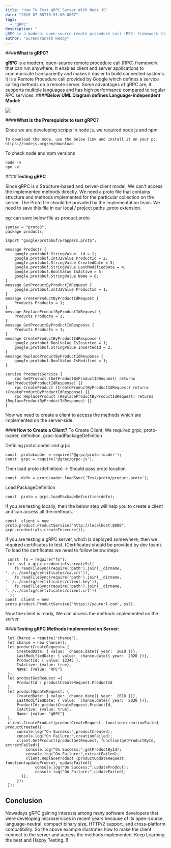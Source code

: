 ```yaml
---
title: "How To Test gRPC Server With Node JS"
date: "2020-07-08T16:51:00.000Z"
tags:
  - "gRPC"
description: "
gRPC is a modern, open-source remote procedure call (RPC) framework that can run anywhere. It enables client and server applications to communicate transparently and makes it easier to build connected systems. It is a Remote Procedure call provided by Google which defines a service calling methods..."
author: "Surendranath Reddy"
---
```



####**What is gRPC?**

**gRPC** is a modern, open-source remote procedure call (RPC) framework that can run anywhere. It enables client and server applications to communicate transparently and makes it easier to build connected systems. It is a Remote Procedure call provided by Google which defines a service calling methods on a remote server. Some advantages of gRPC are; it supports multiple languages and has high performance compared to regular RPC services.
####**Below UML Diagram defines Language-Independent Model:**

![](gRPCDiagram.svg)

 
####**What is the Prerequisite to test gRPC?**

Since we are developing scripts in node js, we required node js and npm

    To download the node, use the below link and install it on your pc.
    https://nodejs.org/en/download

To check node and npm versions

    node -v
    npm -v
    
####**Testing gRPC**

Since gRPC is a Structure-based and server-client model, We can't access the implemented methods directly. We need a proto file that contains structure and methods implemented for the particular collection on the server. The Proto file should be provided by the Implementation team. We need to save this file in our local / project paths .proto extension.

eg: can save below file as product.proto

    syntax = "proto3";
    package products;
    
    import "google/protobuf/wrappers.proto";
    
    message Products {
        google.protobuf.StringValue _id = 1;
        google.protobuf.Int32Value ProductId = 2;
        google.protobuf.StringValue CreatedDate = 3;
        google.protobuf.StringValue LastModifiedDate = 4;  
        google.protobuf.BoolValue IsActive = 5;
        google.protobuf.StringValue Name = 6;
    }
    message GetProductByProductIdRequest {
        google.protobuf.Int32Value ProductId = 1;
    }
    message CreateProductByProductIdRequest {
        Products Products = 1;
    }
    message ReplaceProductByProductIdRequest {
        Products Products = 1;
    }
    message GetProductByProductIdResponse {
        Products Products = 1;
    }
    message CreateProductByProductIdResponse {
        google.protobuf.BoolValue IsInserted = 1;
        google.protobuf.StringValue InsertedId = 2;
    }
    message ReplaceProductByProductIdResponse {
        google.protobuf.BoolValue IsModified = 1;
    }
   
    service ProductsService {
        rpc GetProduct (GetProductByProductIdRequest) returns (GetProductByProductIdResponse) {}
        rpc CreateProduct (CreateProductByProductIdRequest) returns (CreateProductByProductIdResponse) {}
        rpc ReplaceProduct (ReplaceProductByProductIdRequest) returns (ReplaceProductByProductIdResponse) {}
    }

Now we need to create a client to access the methods which are implemented on the server-side.

####**How to Create a Client?** 
To Create Client, We required grpc, proto-loader, definition, grpc-loadPackageDefinition

Defining protoLoader and grpc

    const  protoLoader = require('@grpc/proto-loader');
    const  grpc = require('@grpc/grpc-js');

Then load proto (definition)  -> Should pass proto location

    const  defn = protoLoader.loadSync('Test/proto/product.proto');

Load PackageDefinition

    const  proto = grpc.loadPackageDefinition(defn);

If you are testing locally, then the below step will help you to create a client and can access all the methods.

    const  client = new  proto.product.ProductService("http://localhost:8080", grpc.credentials.createInsecure());

If you are testing a gRPC server, which is deployed somewhere, then we required certificates to test. (Certificates should be provided by dev team). To load the certificates we need to follow below steps

   

     const  fs = require("fs");
     let  ssl = grpc.credentials.createSsl(
        fs.readFileSync(require('path').join(__dirname, '../../config/certificates/ca.crt')),    
        fs.readFileSync(require('path').join(__dirname, '../../config/certificates/client.key')),
        fs.readFileSync(require('path').join(__dirname, '../../config/certificates/client.crt'))
      );
    const  client = new  proto.product.ProductService("https://yoururl.com", ssl);

Now the client is ready, We can access the methods implemented on the server.

####**Testing gRPC Methods Implemented on Server:** 

     let Chance = require('chance');
     let chance = new Chance();
     let productCreateRequest= {
         CreatedDate: { value:  chance.date({ year:  2019 })},
         LastModifiedDate: { value:  chance.date({ year:  2020 })},
         ProductId: { value: 12345 },  
         IsActive: {value: true},
         Name: {value: "RPC"}
     };
     let productGetRequest ={
         ProductId : productCreateRequest.ProductId
     };
     let productUpdateRequest: {
	     CreatedDate: { value:  chance.date({ year:  2018 })},
         LastModifiedDate: { value:  chance.date({ year:  2020 })},
         ProductId: productCreateRequest.ProductId,  
         IsActive: {value: true},
         Name: {value: "gRPC"}
     };
     client.CreateProduct(productCreateRequest, function(creationFailed, productCreated){
	     console.log("On Success:",productCreated);
         console.log("On Failure:",creationFailed);
         client.GetProduct(productGetRequest, function(getProductById, extractFailed){
	         console.log("On Success:",getProductById);
	     	 console.log("On Failure:",extractFailed);
	         client.ReplaceProduct (productUpdateRequest, function(updateProdcut, updateFailed){
		         console.log("On Success:",updateProdcut);
		     	 console.log("On Failure:",updateFailed);
           });
         });
     });

## Conclusion
Nowadays gRPC gaining interests among many software developers that were developing microservices in recent years because of its open-source, language-neutral, compact binary size, HTTP/2 support, and cross-platform compatibility. So the above example illustrates how to make the client connect to the server and access the methods implemented. Keep Learning the best and Happy Testing..!!

<!--stackedit_data:
eyJoaXN0b3J5IjpbLTEzMTYwODY1ODhdfQ==
-->
